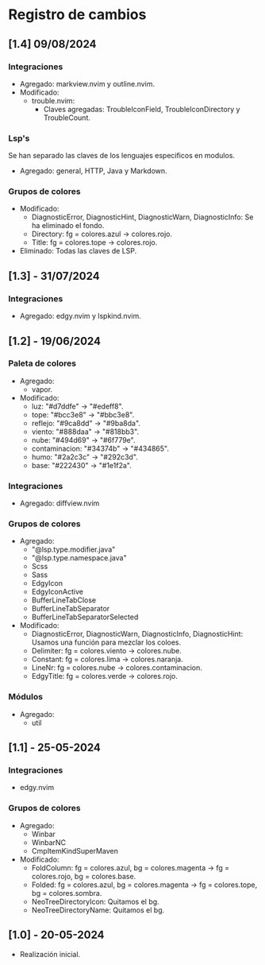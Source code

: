 # Registro de cambios

## [1.4] 09/08/2024

### Integraciones

- Agregado: markview.nvim y outline.nvim.
- Modificado:
  - trouble.nvim:
    - Claves agregadas: TroubleIconField, TroubleIconDirectory y TroubleCount.

### Lsp's

Se han separado las claves de los lenguajes especificos en modulos.

- Agregado: general, HTTP, Java y Markdown.

### Grupos de colores

- Modificado:
  - DiagnosticError, DiagnosticHint, DiagnosticWarn, DiagnosticInfo: Se ha eliminado el fondo.
  - Directory: fg = colores.azul -> colores.rojo.
  - Title: fg = colores.tope -> colores.rojo.
- Eliminado: Todas las claves de LSP.

## [1.3] - 31/07/2024

### Integraciones

- Agregado: edgy.nvim y lspkind.nvim.

## [1.2] - 19/06/2024

### Paleta de colores

- Agregado:
  - vapor.
- Modificado:
  - luz: "#d7ddfe" -> "#edeff8".
  - tope: "#bcc3e8" -> "#bbc3e8".
  - reflejo: "#9ca8dd" -> "#9ba8da".
  - viento: "#888daa" -> "#818bb3".
  - nube: "#494d69" -> "#6f779e".
  - contaminacion: "#34374b" -> "#434865".
  - humo: "#2a2c3c" -> "#292c3d".
  - base: "#222430" -> "#1e1f2a".

### Integraciones

- Agregado: diffview.nvim

### Grupos de colores

- Agregado:
  - "@lsp.type.modifier.java"
  - "@lsp.type.namespace.java"
  - Scss
  - Sass
  - EdgyIcon
  - EdgyIconActive
  - BufferLineTabClose
  - BufferLineTabSeparator
  - BufferLineTabSeparatorSelected
- Modificado:
  - DiagnosticError, DiagnosticWarn, DiagnosticInfo, DiagnosticHint: Usamos una función para mezclar los coloes.
  - Delimiter: fg = colores.viento -> colores.nube.
  - Constant: fg = colores.lima -> colores.naranja.
  - LineNr: fg = colores.nube -> colores.contaminacion.
  - EdgyTitle: fg = colores.verde -> colores.rojo.

### Módulos

- Agregado:
  - util

## [1.1] - 25-05-2024

### Integraciones

- edgy.nvim

### Grupos de colores

- Agregado:
  - Winbar
  - WinbarNC
  - CmpItemKindSuperMaven
- Modificado:
  - FoldColumn: fg = colores.azul, bg = colores.magenta -> fg = colores.rojo, bg = colores.base.
  - Folded: fg = colores.azul, bg = colores.magenta -> fg = colores.tope, bg = colores.sombra.
  - NeoTreeDirectoryIcon: Quitamos el bg.
  - NeoTreeDirectoryName: Quitamos el bg.

## [1.0] - 20-05-2024

- Realización inicial.
